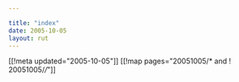 ```yaml
---

title: "index"
date: 2005-10-05
layout: rut
---
```


[[!meta updated="2005-10-05"]]
[[!map pages="20051005/* and ! 20051005/*/*"]]
